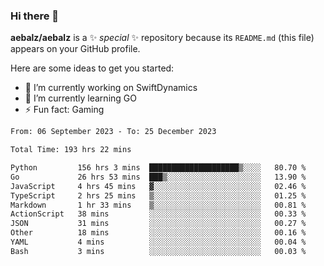 ### Hi there 👋

**aebalz/aebalz** is a ✨ _special_ ✨ repository because its `README.md` (this file) appears on your GitHub profile.

Here are some ideas to get you started:

- 🔭 I’m currently working on SwiftDynamics
- 🌱 I’m currently learning GO
-  ⚡ Fun fact: Gaming
  
  <!--
- 👯 I’m looking to collaborate on ...
- 🤔 I’m looking for help with ...
- 💬 Ask me about ...
- 📫 How to reach me: ...
- 😄 Pronouns: ...
-->

<!--START_SECTION:waka-->

```txt
From: 06 September 2023 - To: 25 December 2023

Total Time: 193 hrs 22 mins

Python         156 hrs 3 mins  ████████████████████▒░░░░   80.70 %
Go             26 hrs 53 mins  ███▒░░░░░░░░░░░░░░░░░░░░░   13.90 %
JavaScript     4 hrs 45 mins   ▓░░░░░░░░░░░░░░░░░░░░░░░░   02.46 %
TypeScript     2 hrs 25 mins   ▒░░░░░░░░░░░░░░░░░░░░░░░░   01.25 %
Markdown       1 hr 33 mins    ▒░░░░░░░░░░░░░░░░░░░░░░░░   00.81 %
ActionScript   38 mins         ░░░░░░░░░░░░░░░░░░░░░░░░░   00.33 %
JSON           31 mins         ░░░░░░░░░░░░░░░░░░░░░░░░░   00.27 %
Other          18 mins         ░░░░░░░░░░░░░░░░░░░░░░░░░   00.16 %
YAML           4 mins          ░░░░░░░░░░░░░░░░░░░░░░░░░   00.04 %
Bash           3 mins          ░░░░░░░░░░░░░░░░░░░░░░░░░   00.03 %
```

<!--END_SECTION:waka-->
